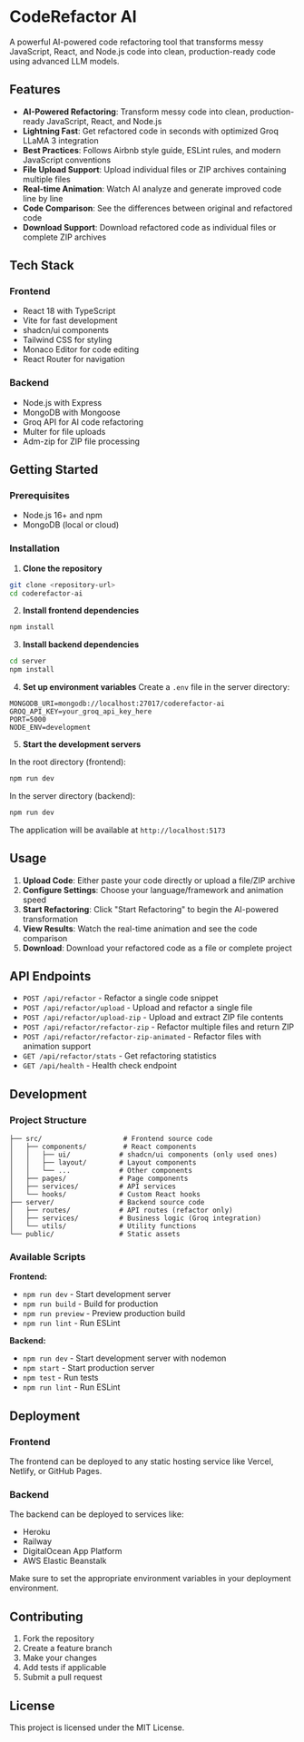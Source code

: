 # CodeRefactor AI

A powerful AI-powered code refactoring tool that transforms messy JavaScript, React, and Node.js code into clean, production-ready code using advanced LLM models.

## Features

- **AI-Powered Refactoring**: Transform messy code into clean, production-ready JavaScript, React, and Node.js
- **Lightning Fast**: Get refactored code in seconds with optimized Groq LLaMA 3 integration
- **Best Practices**: Follows Airbnb style guide, ESLint rules, and modern JavaScript conventions
- **File Upload Support**: Upload individual files or ZIP archives containing multiple files
- **Real-time Animation**: Watch AI analyze and generate improved code line by line
- **Code Comparison**: See the differences between original and refactored code
- **Download Support**: Download refactored code as individual files or complete ZIP archives

## Tech Stack

### Frontend
- React 18 with TypeScript
- Vite for fast development
- shadcn/ui components
- Tailwind CSS for styling
- Monaco Editor for code editing
- React Router for navigation

### Backend
- Node.js with Express
- MongoDB with Mongoose
- Groq API for AI code refactoring
- Multer for file uploads
- Adm-zip for ZIP file processing

## Getting Started

### Prerequisites
- Node.js 16+ and npm
- MongoDB (local or cloud)

### Installation

1. **Clone the repository**
```bash
git clone <repository-url>
cd coderefactor-ai
```

2. **Install frontend dependencies**
```bash
npm install
```

3. **Install backend dependencies**
```bash
cd server
npm install
```

4. **Set up environment variables**
Create a `.env` file in the server directory:
```env
MONGODB_URI=mongodb://localhost:27017/coderefactor-ai
GROQ_API_KEY=your_groq_api_key_here
PORT=5000
NODE_ENV=development
```

5. **Start the development servers**

In the root directory (frontend):
```bash
npm run dev
```

In the server directory (backend):
```bash
npm run dev
```

The application will be available at `http://localhost:5173`

## Usage

1. **Upload Code**: Either paste your code directly or upload a file/ZIP archive
2. **Configure Settings**: Choose your language/framework and animation speed
3. **Start Refactoring**: Click "Start Refactoring" to begin the AI-powered transformation
4. **View Results**: Watch the real-time animation and see the code comparison
5. **Download**: Download your refactored code as a file or complete project

## API Endpoints

- `POST /api/refactor` - Refactor a single code snippet
- `POST /api/refactor/upload` - Upload and refactor a single file
- `POST /api/refactor/upload-zip` - Upload and extract ZIP file contents
- `POST /api/refactor/refactor-zip` - Refactor multiple files and return ZIP
- `POST /api/refactor/refactor-zip-animated` - Refactor files with animation support
- `GET /api/refactor/stats` - Get refactoring statistics
- `GET /api/health` - Health check endpoint

## Development

### Project Structure
```
├── src/                    # Frontend source code
│   ├── components/         # React components
│   │   ├── ui/            # shadcn/ui components (only used ones)
│   │   ├── layout/        # Layout components
│   │   └── ...            # Other components
│   ├── pages/             # Page components
│   ├── services/          # API services
│   └── hooks/             # Custom React hooks
├── server/                # Backend source code
│   ├── routes/            # API routes (refactor only)
│   ├── services/          # Business logic (Groq integration)
│   └── utils/             # Utility functions
└── public/                # Static assets
```

### Available Scripts

**Frontend:**
- `npm run dev` - Start development server
- `npm run build` - Build for production
- `npm run preview` - Preview production build
- `npm run lint` - Run ESLint

**Backend:**
- `npm run dev` - Start development server with nodemon
- `npm start` - Start production server
- `npm test` - Run tests
- `npm run lint` - Run ESLint

## Deployment

### Frontend
The frontend can be deployed to any static hosting service like Vercel, Netlify, or GitHub Pages.

### Backend
The backend can be deployed to services like:
- Heroku
- Railway
- DigitalOcean App Platform
- AWS Elastic Beanstalk

Make sure to set the appropriate environment variables in your deployment environment.

## Contributing

1. Fork the repository
2. Create a feature branch
3. Make your changes
4. Add tests if applicable
5. Submit a pull request

## License

This project is licensed under the MIT License.
